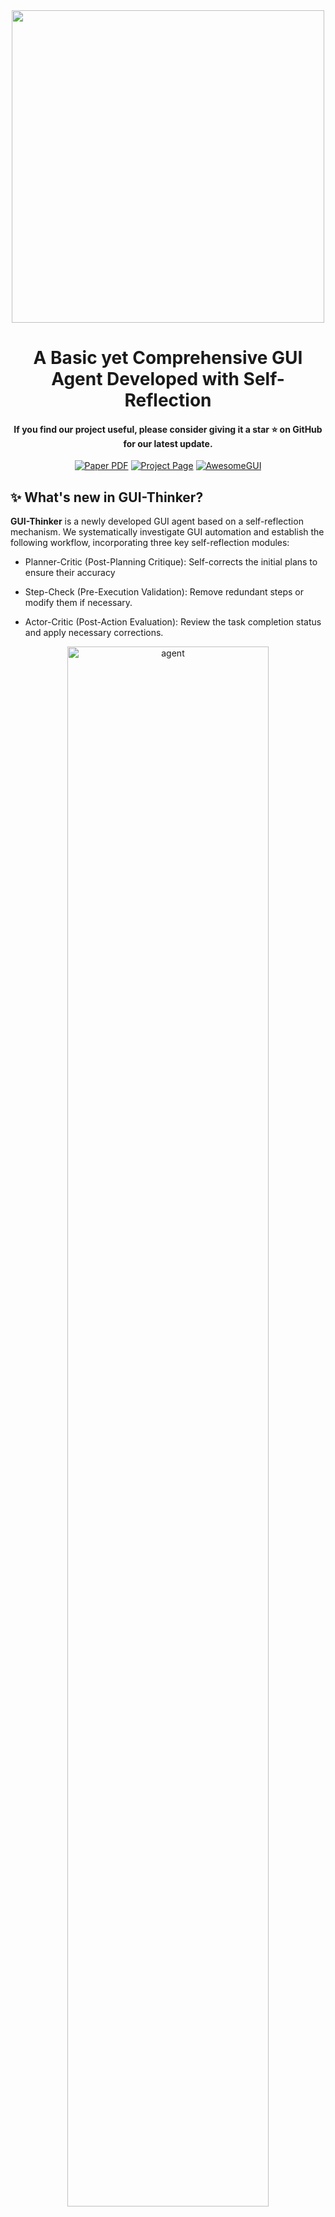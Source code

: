 

<div align="center">
  <img style="width: 500px" src="./assets/guithinker-logo.png">
  <h1 align="center"> A Basic yet Comprehensive GUI Agent Developed with Self-Reflection</h1>
</div>

<h4 align="center"> If you find our project useful, please consider giving it a star ⭐ on GitHub for our latest update.</h4>

<div align="center" style="margin-bottom: 0">
  <!-- <img style="width: 70%" src="./assets/guithinker-logo.png"> -->
  <!-- <img style="width: 80%" src="./assets/title.jpg"> -->
<a href="https://arxiv.org/abs/2502.08047"><img src='https://img.shields.io/badge/arXiv-2502.08047-b31b1b.svg?logo=arXiv' alt='Paper PDF'></a>
<a href='https://showlab.github.io/GUI-Thinker'><img src='https://img.shields.io/badge/Project_Page-WorldGUI-green' alt='Project Page'></a>
<a href='https://github.com/showlab/Awesome-GUI-Agent'><img src='https://img.shields.io/badge/Github-AwesomeGUI-orange' alt='AwesomeGUI'>
 </a>
</div>

<!-- Welcome to GUI-Thinker! GUI-Thinker is a basic yet comprehensive GUI agent with self-reflection, deployable **without requiring Docker or a virtual machine**. It is included in the paper [WorldGUI](https://showlab.github.io/GUI-Thinker/).🌐 -->


<!-- ## ✨ Key Features
- Easy Setup: Quick and straightforward installation steps to get you started with desktop GUI agent.
- Comprehensive Documentation: Detailed guides and usage examples to help you understand and leverage the full capabilities of the project.
- Regular Updates: Our project is actively maintained, with new features and bug fixes released regularly. -->



<!-- <details> -->
<!-- <summary style="font-size:18px">What is the GUI-Thinker?</summary> -->

## ✨ What's new in GUI-Thinker?

**GUI-Thinker** is a newly developed GUI agent based on a self-reflection mechanism. We systematically investigate GUI automation and establish the following workflow, incorporating three key self-reflection modules:

- Planner-Critic (Post-Planning Critique): Self-corrects the initial plans to ensure their accuracy

- Step-Check (Pre-Execution Validation): Remove redundant steps or modify them if necessary.

- Actor-Critic (Post-Action Evaluation): Review the task completion status and apply necessary corrections.

<!-- - GUI-Thinker is an end-to-end agent that accepts the user query and executes the plan step by step.

- GUI-Thinker supports both instructional video and non-video as the inputs for controlling the computer like a human.

- GUI-Thinker supports adjusting its actions before the Actor when encountering unpredicted interfaces (e.g., last time user settings are impossible to be predetermined when you open a popup window).

- After the Actor, we propose to iteratively execute the verify-then-correct process to ensure the step completion. -->


<p align="center"><img src="./assets/agentoverview.jpg" alt="agent" style="width: 80%" /></p>


<!-- </details> -->

## 📢 Update
* [05/03/2025] ⚡ Our GUI-Thinker now supports both [instructional video](https://github.com/showlab/WorldGUI/tree/main?tab=readme-ov-file#-test-with-a-prepared-demo-case-under-the-folder-data) and [non-video](https://github.com/showlab/WorldGUI/tree/main?tab=readme-ov-file#-test-with-your-own-user-query) inputs. Enjoy!
* [05/03/2025] 😊 We release the code of GUI-Thinker. Now, we support running our GUI agent on your Windows computer locally [Getting started](https://github.com/showlab/WorldGUI/tree/main?tab=readme-ov-file#-getting-started-with-computer-use-agent-gui-thinker). GUI-Thinker now supports various base LMMs through API calling, including GPT-4o, Gemini-2.0, and Claude-3.5-Sonnet. Local model support will be available soon.

* [13/02/2025] We release the WorldGUI in [arxiv](https://arxiv.org/abs/2502.08047).



## 🚀 Getting Started with Computer-Using Agent (GUI-Thinker)

## 1. Clone the Repository 📂
Open the Conda Terminal. (After installation Of Miniconda, it will appear in the Start menu.)
Run the following command on **Conda Terminal**.
```bash
git clone https://github.com/showlab/WorldGUI.git
cd GUI-Thinker
```

## 2. Env setup 🔨

To create a Conda virtual environment and activate it, follow these steps:

Create a new Conda environment named `guithinker` with Python 3.11 installed:

```bash
conda create -n guithinker python=3.11
conda activate guithinker
pip install -r requirements.txt
```

Install the dependencies:
```bash
pip install -r requirements.txt
```
Moreover, you can refer to the files under folder `.log` to manually install the corresponding modules.

## 3. Set API Key ✏️
We recommend running one or more of the following command to set API keys to the environment variables. On Windows Powershell (via the set command if on cmd):

>```bash
>$env:ANTHROPIC_API_KEY="sk-xxxxx" (Replace with your own key)
>$env:GEMINI_API_KEY="sk-xxxxx"
>$env:OPENAI_API_KEY="sk-xxxxx"
>```

## 4. Set Google Clound Vision API 🔧
We implement our GUI parser with the help of [google clound vision service](https://cloud.google.com/vision?hl=zh_cn). We recommend you following this [guidance](https://cloud.google.com/vision/product-search/docs/auth?hl=zh-cn) to save a local file for the identity verification.

```bash
gcloud auth activate-service-account --key-file KEY_FILE

$env:GOOGLE_APPLICATION_CREDENTIALS="PATH_TO_KEY_FILE"
```

(Optional) Set the path of `KEY_FILE` in the path [agent/gui_parser/server.py#L18](https://github.com/showlab/WorldGUI/blob/main/agent/gui_parser/server.py#L18)

## 5. Quick Start ⭐

Start with your own query or included query in folder `data`.

### 5.1 Start the server

We implemented a backend and frontend system that separates screenshot capture from agent execution, enabling remote deployment of the agent via API calls. The frontend can run on Windows or other platforms (e.g., mobile devices).

For windows:
```bash
.\shells\start_server.bat
```
You can track the status by checking the files under folder `.log`. Every time you change the files under the folder **`agent`**, you need to restart the server.

### Restart the server

For windows:
```bash
.\shells\end_server.bat
.\shells\start_server.bat
```
### 🎈 5.2 Test with your own user query

Here, we provide a straightforward example demonstrating how to operate a YouTube video using the Claude-3.5-Sonnet as the base model. Check the configuration of file `agent\config\basic.yaml` to edit the base model.

Command:
```bash
python test_guithinker_custom.py --userquery "Open the video "https://www.youtube.com/watch?v=uTuuz__8gUM", add to watch later and create a watch list 'work & jazz'." --projfile_path "" --software_name "Youtube"
```

Demo Video (The video has been sped up):

https://github.com/user-attachments/assets/5d25c079-4c84-4435-8280-591f32f89700

See 1080p version from https://www.youtube.com/watch?v=RoJ-cbjfZmg

Initial Screenshot:
<p align="left"><img src="./assets/step0.png" alt="" style="width: 70%"/></p>

(Milestone 1) Task 1: Add video to Watch Later 

Subtask 1: Click on "More actions" button [1231, 936]
<p align="left"><img src="./assets/step1.png" alt="" style="width: 70%"/></p>
Subtask 2: Click on "Save" option in the menu that appears
<p align="left"><img src="./assets/step2.png" alt="" style="width: 70%"/></p>
Subtask 3: Click on "Watch Later" option in the save menu
<p align="left"><img src="./assets/step3.png" alt="" style="width: 70%"/></p>

(Milestone 2) Task 2: Create new playlist "work & jazz" 

Subtask 1: Click on "More actions" button again if the menu closed

Output of Step-Check: `<Pass>`. Therefore no change in current step. (See the deatail design of Step-Check from [paper](https://arxiv.org/abs/2502.08047))

<p align="left"><img src="./assets/step4.png" alt="" style="width: 70%"/></p>

Subtask 2: Click on "Save" option if the save menu is not open

Output of Step-Check: `<Pass>`. Therefore no change in current step.
<p align="left"><img src="./assets/step5.png" alt="" style="width: 70%"/></p>

Subtask 3: Click on "+ Create new playlist" option at the bottom of the save menu
<p align="left"><img src="./assets/step6.png" alt="" style="width: 70%"/></p>

Subtask 4: Type "work & jazz" in the playlist name field
<p align="left"><img src="./assets/step7.png" alt="" style="width: 70%"/></p>

Subtask 5: Click "Create" button to confirm the new playlist creation
<p align="left"><img src="./assets/step8.png" alt="" style="width: 70%"/></p>


### 💻 5.3 Test with a simple demo case under the folder `data`:
```bash
python test_guithinker_demo.py
``` 

User Query: Select all text and apply numbered list for them. Use '1, 2, 3' symbol of numbered list.

Initial Screenshot:
<p align="left"><img src="./assets/demo_start.png" alt="" style="width: 70%"/></p>

Intermediate Screenshot:
<p align="left"><img src="./assets/demo_inter.png" alt="" style="width: 70%"/></p>

Invoke the *Region Search* component in the Step-Check Module, which yields the following image:
<p align="left"><img src="./assets/region_locate.png" alt="" style="width: 70%"/></p>

Reducing the resolution and directing the agent's focus toward highly relevant regions will enhance its critique decisions.

Final Screenshot:
<p align="left"><img src="./assets/demo_end.png" alt="" style="width: 70%"/></p>

## ✅ Todo List

GUI-Thinker is continuously evolving! Here's what's coming:

- 🖥️ **Lightweight Version**: Supporting a lightweight version specially design for Claude-3.5-Sonnet Computer Use without the GUI parser.

- 👓 **OOTB Usage**: Supporting a user-frendly interface based on Gradio.

- 📊 **Locally-running Models**: Supporting the ShowUI or UI-TARS as the Actor in our framework.

- 🎨 **Huggingface Demo**: Developing online demo in Huggingface.

Have ideas or suggestions? Feel free to open an issue! Stay tuned for more exciting updates! 🚀


## ❤ Acknowledgement
- Special thanks to [Difei Gao](https://scholar.google.com/citations?user=No9OsocAAAAJ&hl=en) for his hard work on devleoping the codebase.

- We express our great thanks to Kaiming Yang, Mingyi Yan, Wendi Yu for their hard work for data ananotation and baseline testing.

- [OOTB (Computer Use)](https://github.com/showlab/computer_use_ootb?tab=readme-ov-file): Computer Use OOTB is an out-of-the-box (OOTB) solution for Desktop GUI Agent, including API-based (Claude 3.5 Computer Use) and locally-running models (ShowUI, UI-TARS).

- [ShowUI](https://github.com/showlab/ShowUI): Open-source, End-to-end, Lightweight, Vision-Language-Action model for GUI Agent & Computer Use.

- [AssistGUI](https://arxiv.org/pdf/2312.13108): AssistGUI is the first work that focuses on desktop productivity software usage with over 100 realistic GUI tasks.

- [VideoGUI](https://github.com/showlab/videogui): A Benchmark for GUI Automation from Instructional Videos. Can a GUI agent behave like a human when giving an image-style effect and a user query?


- [SWE-bench Multimodal](https://www.swebench.com/multimodal.html): SWE-bench Multimodal is a dataset for evaluating AI systems on visual software engineering tasks.

# 🎓 BibTeX

If you find WorldGUI useful, please cite using this BibTeX:

```bibtex
@misc{zhao2025worldguidynamictestingcomprehensive,
      title={WorldGUI: Dynamic Testing for Comprehensive Desktop GUI Automation}, 
      author={Henry Hengyuan Zhao and Difei Gao and Mike Zheng Shou},
      year={2025},
      eprint={2502.08047},
      archivePrefix={arXiv},
      primaryClass={cs.AI},
      url={https://arxiv.org/abs/2502.08047}, 
}
```
